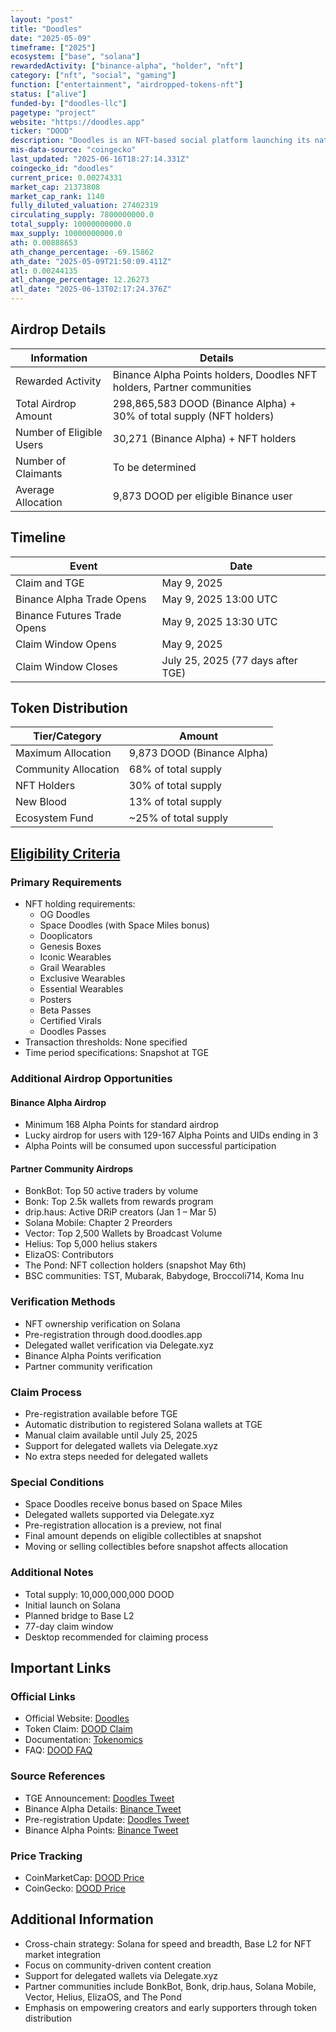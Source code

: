 ```yaml
---
layout: "post"
title: "Doodles"
date: "2025-05-09"
timeframe: ["2025"]
ecosystem: ["base", "solana"]
rewardedActivity: ["binance-alpha", "holder", "nft"]
category: ["nft", "social", "gaming"]
function: ["entertainment", "airdropped-tokens-nft"]
status: ["alive"]
funded-by: ["doodles-llc"]
pagetype: "project"
website: "https://doodles.app"
ticker: "DOOD"
description: "Doodles is an NFT-based social platform launching its native token DOOD on Solana, with plans to bridge to Base L2, focusing on community-driven content creation and ecosystem growth."
mis-data-source: "coingecko"
last_updated: "2025-06-16T18:27:14.331Z"
coingecko_id: "doodles"
current_price: 0.00274331
market_cap: 21373808
market_cap_rank: 1140
fully_diluted_valuation: 27402319
circulating_supply: 7800000000.0
total_supply: 10000000000.0
max_supply: 10000000000.0
ath: 0.00888653
ath_change_percentage: -69.15862
ath_date: "2025-05-09T21:50:09.411Z"
atl: 0.00244135
atl_change_percentage: 12.26273
atl_date: "2025-06-13T02:17:24.376Z"
---
```


## Airdrop Details

| Information              | Details                                                                |
| ------------------------ | ---------------------------------------------------------------------- |
| Rewarded Activity        | Binance Alpha Points holders, Doodles NFT holders, Partner communities |
| Total Airdrop Amount     | 298,865,583 DOOD (Binance Alpha) + 30% of total supply (NFT holders)   |
| Number of Eligible Users | 30,271 (Binance Alpha) + NFT holders                                   |
| Number of Claimants      | To be determined                                                       |
| Average Allocation       | 9,873 DOOD per eligible Binance user                                   |

## Timeline

| Event                       | Date                              |
| --------------------------- | --------------------------------- |
| Claim and TGE               | May 9, 2025                       |
| Binance Alpha Trade Opens   | May 9, 2025 13:00 UTC             |
| Binance Futures Trade Opens | May 9, 2025 13:30 UTC             |
| Claim Window Opens          | May 9, 2025                       |
| Claim Window Closes         | July 25, 2025 (77 days after TGE) |

## Token Distribution

| Tier/Category        | Amount                     |
| -------------------- | -------------------------- |
| Maximum Allocation   | 9,873 DOOD (Binance Alpha) |
| Community Allocation | 68% of total supply        |
| NFT Holders          | 30% of total supply        |
| New Blood            | 13% of total supply        |
| Ecosystem Fund       | ~25% of total supply       |

## [Eligibility Criteria](https://dood.doodles.app/faq)

### Primary Requirements

- NFT holding requirements:
  - OG Doodles
  - Space Doodles (with Space Miles bonus)
  - Dooplicators
  - Genesis Boxes
  - Iconic Wearables
  - Grail Wearables
  - Exclusive Wearables
  - Essential Wearables
  - Posters
  - Beta Passes
  - Certified Virals
  - Doodles Passes
- Transaction thresholds: None specified
- Time period specifications: Snapshot at TGE

### Additional Airdrop Opportunities

#### Binance Alpha Airdrop

- Minimum 168 Alpha Points for standard airdrop
- Lucky airdrop for users with 129-167 Alpha Points and UIDs ending in 3
- Alpha Points will be consumed upon successful participation

#### Partner Community Airdrops

- BonkBot: Top 50 active traders by volume
- Bonk: Top 2.5k wallets from rewards program
- drip.haus: Active DRiP creators (Jan 1 – Mar 5)
- Solana Mobile: Chapter 2 Preorders
- Vector: Top 2,500 Wallets by Broadcast Volume
- Helius: Top 5,000 helius stakers
- ElizaOS: Contributors
- The Pond: NFT collection holders (snapshot May 6th)
- BSC communities: TST, Mubarak, Babydoge, Broccoli714, Koma Inu

### Verification Methods

- NFT ownership verification on Solana
- Pre-registration through dood.doodles.app
- Delegated wallet verification via Delegate.xyz
- Binance Alpha Points verification
- Partner community verification

### Claim Process

- Pre-registration available before TGE
- Automatic distribution to registered Solana wallets at TGE
- Manual claim available until July 25, 2025
- Support for delegated wallets via Delegate.xyz
- No extra steps needed for delegated wallets

### Special Conditions

- Space Doodles receive bonus based on Space Miles
- Delegated wallets supported via Delegate.xyz
- Pre-registration allocation is a preview, not final
- Final amount depends on eligible collectibles at snapshot
- Moving or selling collectibles before snapshot affects allocation

### Additional Notes

- Total supply: 10,000,000,000 DOOD
- Initial launch on Solana
- Planned bridge to Base L2
- 77-day claim window
- Desktop recommended for claiming process

## Important Links

### Official Links

- Official Website: [Doodles](https://doodles.app)
- Token Claim: [DOOD Claim](https://dood.doodles.app)
- Documentation: [Tokenomics](https://dreamnet.doodles.app/tokenomics/distribution-and-value-alignment)
- FAQ: [DOOD FAQ](https://dood.doodles.app/faq)

### Source References

- TGE Announcement: [Doodles Tweet](https://x.com/doodles/status/1920824865407263212)
- Binance Alpha Details: [Binance Tweet](https://x.com/binance/status/1920771570420580551)
- Pre-registration Update: [Doodles Tweet](https://x.com/doodles/status/1920467334516318528)
- Binance Alpha Points: [Binance Tweet](https://x.com/binance/status/1920073738676060627)

### Price Tracking

- CoinMarketCap: [DOOD Price](https://coinmarketcap.com/currencies/doodles/)
- CoinGecko: [DOOD Price](https://coingecko.com/en/coins/doodles)

## Additional Information

- Cross-chain strategy: Solana for speed and breadth, Base L2 for NFT market integration
- Focus on community-driven content creation
- Support for delegated wallets via Delegate.xyz
- Partner communities include BonkBot, Bonk, drip.haus, Solana Mobile, Vector, Helius, ElizaOS, and The Pond
- Emphasis on empowering creators and early supporters through token distribution
